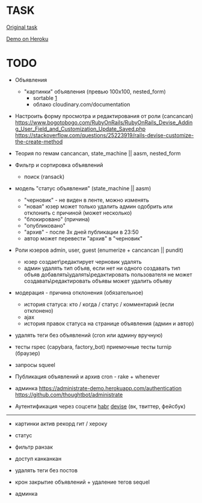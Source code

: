 # TASK

[Original task](https://docs.google.com/document/d/1390ZczB-uCVaH0bsxH0qKALk1YQAeK9yta7LalW1hvo/edit#heading=h.800vgi95v9ga)

[Demo on Heroku](https://blooming-journey-21325.herokuapp.com/)

# TODO

* Объявления
	- "картинки" объявления (превью 100х100, nested_form)
		- sortable [1](https://github.com/carrierwaveuploader/carrierwave/wiki/How-to%3A-Add%2C-remove-and-reorder-images-using-multiple-file-upload)
		- облако cloudinary.com/documentation

* Настроить форму просмотра и редактирования от роли (cancancan)
	https://www.bogotobogo.com/RubyOnRails/RubyOnRails_Devise_Adding_User_Field_and_Customization_Update_Saved.php
	https://stackoverflow.com/questions/25223919/rails-devise-customize-the-create-method

* Теория по гемам cancancan, state_machine || aasm, nested_form

* Фильтр и сортировка объявлений
	- поиск (ransack)

* модель "статус объявления" (state_machine || aasm)
	- "черновик" - не виден в ленте, можно изменять
	- "новая" 
		юзер может только удалить
		админ одобрить или отклонить с причиной (может несколько)
	- "блокировано" (причина)
	- "опубликовано"
	- "архив" - после 3х дней публикации в 23:50
	- автор может перевести "архив" в "черновик"

* Роли юзеров admin, user, guest (enumerize + cancancan || pundit)
	- юзер 
		создает\редактирует черновик
		удалять
	- админ
		удалять тип объяв, если нет ни одного
		создавать тип объяв
		добавлять\удалять\редактировать пользователя
		не может создавать\редактировать объявы
		может удалить объяву

* модерация - причина отклонения (обязательное)
	- история статуса: кто / когда / статус / комментарий (если отклонено)
	- ajax
	- история правок статуса на странице объявления (админ и автор)

* удалять теги без объявлений (cron или админу вручную)

* тесты rspec (capybara, factory_bot)
	приемочные тесты turnip (браузер) 

* запросы squeel 
* Публикация объявлений и архив cron - rake + whenever
* админка https://administrate-demo.herokuapp.com/authentication https://github.com/thoughtbot/administrate

* Аутентификация через соцсети [habr](https://habr.com/ru/post/142128/) [devise](https://github.com/heartcombo/devise/wiki/OmniAuth:-Overview) (вк, твиттер, фейсбук)

-------
- картинки
	актив рекорд
	гит / хероку

- статус
- фильтр ранзак
- доступ канканкан
- удалять теги без постов
- крон закрытие объявлений + удаление тегов sequel 
- админка
